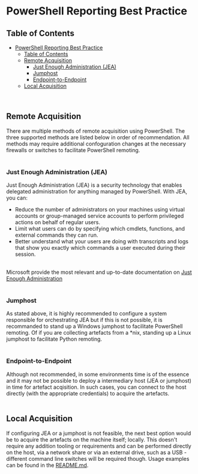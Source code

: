 # PowerShell Reporting Best Practice

## Table of Contents

- [PowerShell Reporting Best Practice](#powershell-reporting-best-practice)
  - [Table of Contents](#table-of-contents)
  - [Remote Acquisition](#remote-acquisition)
    - [Just Enough Administration (JEA)](#just-enough-administration-jea)
    - [Jumphost](#jumphost)
    - [Endpoint-to-Endpoint](#endpoint-to-endpoint)
  - [Local Acquisition](#local-acquisition)

<br>

## Remote Acquisition
There are multiple methods of remote acquisition using PowerShell. The three supported methods are listed below in order of recommendation. All methods may require additional confoguration changes at the necessary firewalls or switches to facilitate PowerShell remoting.
<br><br>

### Just Enough Administration (JEA)
Just Enough Administration (JEA) is a security technology that enables delegated administration for anything managed by PowerShell. With JEA, you can:
- Reduce the number of administrators on your machines using virtual accounts or group-managed service accounts to perform privileged actions on behalf of regular users.
- Limit what users can do by specifying which cmdlets, functions, and external commands they can run.
- Better understand what your users are doing with transcripts and logs that show you exactly which commands a user executed during their session.
<br><br>

Microsoft provide the most relevant and up-to-date documentation on [Just Enough Administration](https://docs.microsoft.com/en-us/powershell/scripting/learn/remoting/jea/overview?view=powershell-7.2)
<br><br>

### Jumphost
As stated above, it is highly recommended to configure a system responsible for orchestrating JEA but if this is not possible, it is recommanded to stand up a Windows jumphost to facilitate PowerShell remoting. Of if you are collecting artefacts from a \*nix, standing up a Linux jumphost to facilitate Python remoting.
<br><br>

### Endpoint-to-Endpoint
Although not recommended, in some environments time is of the essence and it may not be possible to deploy a intermediary host (JEA or jumphost) in time for artefact acqisition. In such cases, you can connect to the host directly (with the appropriate credentials) to acquire the artefacts.
<br><br>

## Local Acquisition
If configuring JEA or a jumphost is not feasible, the next best option would be to acquire the artefacts on the machine itself; locally. This doesn't require any addition tooling or requirements and can be performed directly on the host, via a network share or via an external drive, such as a USB - different command line switches will be required though. Usage examples can be found in the [README.md](https://github.com/cyberg3cko/gandalf/blob/main/gandalf/README.md#Usage).<br><br><br>
